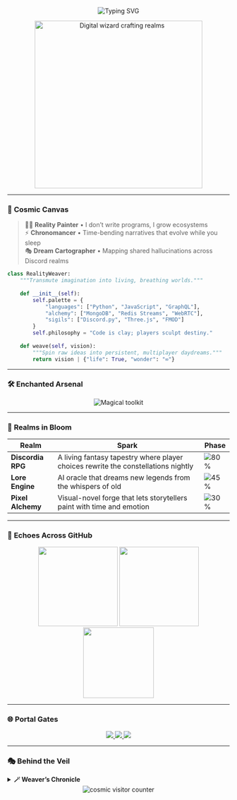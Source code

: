 <div align="center">

![Typing SVG](https://readme-typing-svg.demolab.com?font=Fira+Code&weight=700&size=30&duration=2500&pause=1000&color=00F5FF&center=true&vCenter=true&width=600&lines=✨+Nall+the+Reality+Weaver+%F0%9F%A7%99%E2%80%8D%E2%99%82%EF%B8%8F;Forging+Living+Worlds+in+Code;Where+Every+Pixel+Has+a+Soul)

<img src="https://media.giphy.com/media/qgQUggAC3Pfv687qPC/giphy.gif" width="380" alt="Digital wizard crafting realms"/>

</div>

---

### 🌌 **Cosmic Canvas**

> 🧑‍🎨 **Reality Painter** • I don’t write programs, I grow ecosystems  
> ⚡ **Chronomancer** • Time-bending narratives that evolve while you sleep  
> 🎭 **Dream Cartographer** • Mapping shared hallucinations across Discord realms  

```python
class RealityWeaver:
    """Transmute imagination into living, breathing worlds."""
    
    def __init__(self):
        self.palette = {
            "languages": ["Python", "JavaScript", "GraphQL"],
            "alchemy": ["MongoDB", "Redis Streams", "WebRTC"],
            "sigils": ["Discord.py", "Three.js", "FMOD"]
        }
        self.philosophy = "Code is clay; players sculpt destiny."
    
    def weave(self, vision):
        """Spin raw ideas into persistent, multiplayer daydreams."""
        return vision | {"life": True, "wonder": "∞"}
```

---

### 🛠️ **Enchanted Arsenal**

<p align="center">
  <img src="https://skillicons.dev/icons?i=python,js,nodejs,mongodb,redis,html,css,tailwind,git,vscode,discord,bots,graphql,threejs,express&perline=8" alt="Magical toolkit"/>
</p>

---

### 🏰 **Realms in Bloom**

| Realm | Spark | Phase |
|-------|-------|-------|
| **Discordia RPG** | A living fantasy tapestry where player choices rewrite the constellations nightly | ![80%](https://geps.dev/progress/80) |
| **Lore Engine** | AI oracle that dreams new legends from the whispers of old | ![45%](https://geps.dev/progress/45) |
| **Pixel Alchemy** | Visual-novel forge that lets storytellers paint with time and emotion | ![30%](https://geps.dev/progress/30) |

---

### 📜 **Echoes Across GitHub**

<p align="center">
  <img src="https://github-readme-stats.vercel.app/api?username=nall123&show_icons=true&theme=radical&hide_border=true&include_all_commits=true" height="180"/>
  <img src="https://github-readme-stats.vercel.app/api/top-langs/?username=nall123&layout=compact&theme=radical&hide_border=true" height="180"/>
  <img src="https://github-readme-streak-stats.herokuapp.com/?user=nall123&theme=radical&hide_border=true&fire=00F5FF" height="160"/>
</p>

---

### 🌐 **Portal Gates**

<p align="center">
  <a href="https://discord.gg/dbADjzuYKX">
    <img src="https://img.shields.io/badge/Enter_the_Elefthería_Gateway-5865F2?style=for-the-badge&logo=discord&logoColor=white" />
  </a>
  <a href="https://github.com/nall123">
    <img src="https://img.shields.io/badge/Explore_My_Atelier-181717?style=for-the-badge&logo=github&logoColor=white" />
  </a>
  <a href="mailto:hello@nall.dev">
    <img src="https://img.shields.io/badge/Send_a_Raven-FF5722?style=for-the-badge&logo=gmail&logoColor=white" />
  </a>
</p>

---

### 🎭 **Behind the Veil**

<details>
<summary><b>🪄 Weaver’s Chronicle</b></summary>

- 🌙 **Current Incantation**: Procedural emotional arcs that adapt to a player’s heart-rate  
- ⚡ **Origin Spell**: My first conjuring—age 14—was a MUD where NPCs fell in love without permission  
- 🔮 **Creed**: *“Reality is just another branch we haven’t pushed yet.”*  

</details>

<div align="center">
  <img src="https://komarev.com/ghpvc/?username=nall123&label=Realm+Visitors&color=00F5FF&style=flat" alt="cosmic visitor counter"/>
</div>
